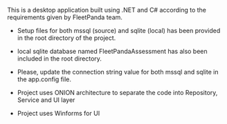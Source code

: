 This is a desktop application built using .NET and C# according to the requirements given by FleetPanda team.

- Setup files for both mssql (source) and sqlite (local) has been provided in the root directory of the project.
- local sqlite database named FleetPandaAssessment has also been included in the root directory.
- Please, update the connection string value for both mssql and sqlite in the app.config file.

- Project uses ONION architecture to separate the code into Repository, Service and UI layer
- Project uses Winforms for UI
